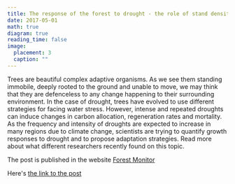 ```yaml
---
title: The response of the forest to drought - the role of stand density and species diversity
date: 2017-05-01
math: true
diagram: true
reading_time: false  
image:
  placement: 3
  caption: ""
---
```


Trees are beautiful complex adaptive organisms. As we see them standing immobile, deeply rooted to the ground and unable to move, we may think that they are defenceless to any change happening to their surrounding environment. In the case of drought, trees have evolved to use different strategies for facing water stress. However, intense and repeated droughts can induce changes in carbon allocation, regeneration rates and mortality. As the frequency and intensity of droughts are expected to increase in many regions due to climate change, scientists are trying to quantify growth responses to drought and to propose adaptation strategies. Read more about what different researchers recently found on this topic.

The post is published in the website [Forest Monitor](https://www.blog.forest-monitor.com/en/) 

Here's [the link to the post](https://www.blog.forest-monitor.com/en/response-forest-drought-trees/)

